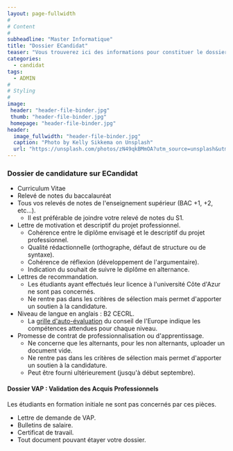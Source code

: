 ```yaml
---
layout: page-fullwidth
#
# Content
#
subheadline: "Master Informatique"
title: "Dossier ECandidat"
teaser: "Vous trouverez ici des informations pour constituer le dossier de candidature sur ECandidat. La plupart des recommandations restent valables pour un dossier de candidature sur etudes-en-france."
categories:
  - candidat
tags:
  - ADMIN
#
# Styling
#
image:
 header: "header-file-binder.jpg"
 thumb: "header-file-binder.jpg"
 homepage: "header-file-binder.jpg"
header:
  image_fullwidth: "header-file-binder.jpg"
  caption: "Photo by Kelly Sikkema on Unsplash"
  url: "https://unsplash.com/photos/zN49qkBMmOA?utm_source=unsplash&utm_medium=referral&utm_content=creditShareLink"
---
```


### Dossier de candidature sur ECandidat

 - Curriculum Vitae
 - Relevé de notes du baccalauréat
 - Tous vos relevés de notes de l'enseignement supérieur (BAC +1, +2, etc...).
    - Il est préférable de joindre votre relevé de notes du S1.
 - Lettre de motivation et descriptif du projet professionnel.
   - Cohérence entre le diplôme envisagé et le descriptif du projet professionnel.
   - Qualité rédactionnelle (orthographe, défaut de structure ou de syntaxe).
   - Cohérence de réflexion (développement de l'argumentaire).
   - Indication du souhait de suivre le diplôme en alternance.
 - Lettres de recommandation.
   - Les étudiants ayant effectués leur licence à l'université Côte d'Azur ne sont pas concernés.
   - Ne rentre pas dans les critères de sélection mais permet d'apporter un soutien à la candidature.
 - Niveau de langue en anglais : B2 CECRL.
   - La [grille d'auto-évaluation](https://www.coe.int/fr/web/common-european-framework-reference-languages/table-2-cefr-3.3-common-reference-levels-self-assessment-grid) du conseil de l'Europe indique les compétences attendues pour chaque niveau.
 - Promesse de contrat de professionnalisation ou d'apprentissage.
   - Ne concerne que les alternants, pour les non alternants, uploader un document vide.
   - Ne rentre pas dans les critères de sélection mais permet d'apporter un soutien à la candidature.
   - Peut être fourni ultérieurement (jusqu'à début septembre).


#### Dossier VAP : Validation des Acquis Professionnels

Les étudiants en formation initiale ne sont pas concernés par ces pièces.

 - Lettre de demande de VAP.
 - Bulletins de salaire.
 - Certificat de travail.
 - Tout document pouvant étayer votre dossier.
